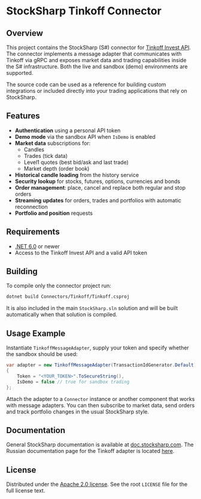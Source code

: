 # StockSharp Tinkoff Connector

## Overview

This project contains the StockSharp (S#) connector for [Tinkoff Invest API](https://tinkoff.github.io/investAPI/). The connector implements a message adapter that communicates with Tinkoff via gRPC and exposes market data and trading capabilities inside the S# infrastructure. Both the live and sandbox (demo) environments are supported.

The source code can be used as a reference for building custom integrations or included directly into your trading applications that rely on StockSharp.

## Features

- **Authentication** using a personal API token
- **Demo mode** via the sandbox API when `IsDemo` is enabled
- **Market data** subscriptions for:
  - Candles
  - Trades (tick data)
  - Level1 quotes (best bid/ask and last trade)
  - Market depth (order book)
- **Historical candle loading** from the history service
- **Security lookup** for stocks, futures, options, currencies and bonds
- **Order management**: place, cancel and replace both regular and stop orders
- **Streaming updates** for orders, trades and portfolios with automatic reconnection
- **Portfolio and position** requests

## Requirements

- [.NET 6.0](https://dotnet.microsoft.com/) or newer
- Access to the Tinkoff Invest API and a valid API token

## Building

To compile only the connector project run:

```bash
dotnet build Connectors/Tinkoff/Tinkoff.csproj
```

It is also included in the main `StockSharp.sln` solution and will be built automatically when that solution is compiled.

## Usage Example

Instantiate `TinkoffMessageAdapter`, supply your token and specify whether the sandbox should be used:

```csharp
var adapter = new TinkoffMessageAdapter(TransactionIdGenerator.Default)
{
    Token = "<YOUR_TOKEN>".ToSecureString(),
    IsDemo = false // true for sandbox trading
};
```

Attach the adapter to a `Connector` instance or another component that works with message adapters. You can then subscribe to market data, send orders and track portfolio changes in the usual StockSharp style.

## Documentation

General StockSharp documentation is available at [doc.stocksharp.com](https://doc.stocksharp.com/). The Russian documentation page for the Tinkoff adapter is located [here](https://doc.stocksharp.ru/topics/api/connectors/russia/tinkoff.html).

## License

Distributed under the [Apache 2.0 license](https://www.apache.org/licenses/LICENSE-2.0). See the root `LICENSE` file for the full license text.
